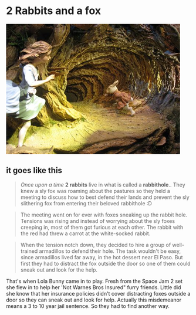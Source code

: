 # 2 Rabbits and a fox
![rabbithole](files/rabbithole.jpeg)

## it goes like this

> *Once upon a time* **2 rabbits** live in what is called a __**rabbithole**__..
> They knew a sly fox was roaming about the pastures so they held a meeting to discuss how to best defend their lands and prevent the sly slithering fox from entering their beloved rabbithole :D

> The meeting went on for ever with foxes sneaking up the rabbit hole. 
> Tensions was rising and instead of worrying about the sly foxes creeping in, most of them got furious at each other. 
> The rabbit with the red had threw a carrot at the white-socked rabbit. 

>When the tension notch down, they decided to hire a group of well-trained armadillos to defend their hole.
>The task wouldn't be easy, since armadillos lived far away, in the hot dessert near El Paso.
>But first they had to distract the fox outside the door so one of them could sneak out and look for the help.

That's when Lola Bunny came in to play. Fresh from the Space Jam 2 set she flew in to help her 'Not Warnes Bros Insured" furry friends.
Little did she know that her insurance policies didn't cover distracting foxes outside a door so they can sneak out and look for help.
Actually this misdemeanor means a 3 to 10 year jail sentence. So they had to find another way.
